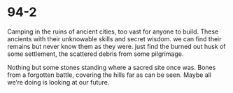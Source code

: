 # 94-2

Camping in the ruins of ancient cities, too vast for anyone to build. These ancients with their unknowable skills and secret wisdom. we can find their remains but never know them as they were. just find the burned out husk of some settlement, the scattered debris from some pilgrimage.

Nothing but some stones standing where a sacred site once was. Bones from a forgotten battle, covering the hills far as can be seen. Maybe all we’re doing is looking at our future.